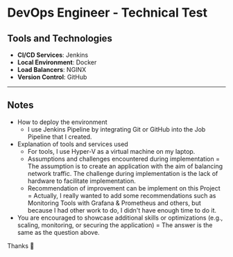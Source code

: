 # DevOps Engineer - Technical Test

## Tools and Technologies

- **CI/CD Services**: Jenkins
- **Local Environment**: Docker
- **Load Balancers**: NGINX
- **Version Control**: GitHub

---

## Notes

- How to deploy the environment
  - I use Jenkins Pipeline by integrating Git or GitHub into the Job Pipeline that I created.
- Explanation of tools and services used
  - For tools, I use Hyper-V as a virtual machine on my laptop.
  - Assumptions and challenges encountered during implementation = The assumption is to create an application with the aim of balancing network traffic. The challenge during implementation is the lack of hardware to facilitate implementation.
  - Recommendation of improvement can be implement on this Project = Actually, I really wanted to add some recommendations such as Monitoring Tools with Grafana & Prometheus and others, but because I had other work to do, I didn't have enough time to do it.
- You are encouraged to showcase additional skills or optimizations (e.g., scaling, monitoring, or securing the application) = The answer is the same as the question above.

Thanks 🚀
